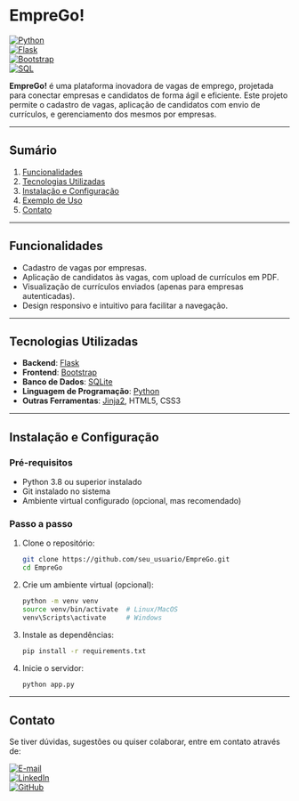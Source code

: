 # **EmpreGo!**  
[![Python](https://img.shields.io/badge/Python-3.x-blue)](https://www.python.org/)  
[![Flask](https://img.shields.io/badge/Flask-2.x-lightgrey)](https://flask.palletsprojects.com/)  
[![Bootstrap](https://img.shields.io/badge/Bootstrap-5-purple)](https://getbootstrap.com/)  
[![SQL](https://img.shields.io/badge/SQL-Supported-green)](https://www.mysql.com/)  

**EmpreGo!** é uma plataforma inovadora de vagas de emprego, projetada para conectar empresas e candidatos de forma ágil e eficiente. Este projeto permite o cadastro de vagas, aplicação de candidatos com envio de currículos, e gerenciamento dos mesmos por empresas.

---

## **Sumário**
1. [Funcionalidades](#funcionalidades)  
2. [Tecnologias Utilizadas](#tecnologias-utilizadas)  
3. [Instalação e Configuração](#instalação-e-configuração)  
4. [Exemplo de Uso](#exemplo-de-uso)   
5. [Contato](#contato)


---

## **Funcionalidades**  
- Cadastro de vagas por empresas.  
- Aplicação de candidatos às vagas, com upload de currículos em PDF.  
- Visualização de currículos enviados (apenas para empresas autenticadas).  
- Design responsivo e intuitivo para facilitar a navegação.  

---

## **Tecnologias Utilizadas**  
- **Backend**: [Flask](https://flask.palletsprojects.com/)  
- **Frontend**: [Bootstrap](https://getbootstrap.com/)  
- **Banco de Dados**: [SQLite](https://www.sqlite.org/index.html)  
- **Linguagem de Programação**: [Python](https://www.python.org/)  
- **Outras Ferramentas**: [Jinja2](https://jinja.palletsprojects.com/), HTML5, CSS3  

---

## **Instalação e Configuração**  

### **Pré-requisitos**  
- Python 3.8 ou superior instalado  
- Git instalado no sistema  
- Ambiente virtual configurado (opcional, mas recomendado)  

### **Passo a passo**  
1. Clone o repositório:  
   ```bash
   git clone https://github.com/seu_usuario/EmpreGo.git
   cd EmpreGo
2. Crie um ambiente virtual (opcional):  
   ```bash
   python -m venv venv
   source venv/bin/activate  # Linux/MacOS
   venv\Scripts\activate     # Windows
2. Instale as dependências:
   ```bash
   pip install -r requirements.txt
3. Inicie o servidor:  
   ```bash
   python app.py

---  

## **Contato**  
Se tiver dúvidas, sugestões ou quiser colaborar, entre em contato através de:  

[![E-mail](https://img.shields.io/badge/E--mail-D14836?style=flat-square&logo=gmail&logoColor=white)](mailto:vinicius.diasviana.senai@gmail.com)  
[![LinkedIn](https://img.shields.io/badge/LinkedIn-0077B5?style=flat-square&logo=linkedin&logoColor=white)](https://www.linkedin.com/in/vinicius-dias-viana-58384b303/)  
[![GitHub](https://img.shields.io/badge/GitHub-181717?style=flat-square&logo=github&logoColor=white)](https://github.com/viniciusviana08)  



